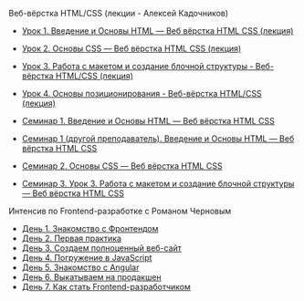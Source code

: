 Веб-вёрстка HTML/CSS (лекции - Алексей Кадочников)

* [Урок 1. Введение и Основы HTML — Веб вёрстка HTML CSS (лекция)](https://youtu.be/tvOZ-9Gq2os)
* [Урок 2. Основы CSS — Веб вёрстка HTML CSS (лекция)](https://youtu.be/yrVVvUGX1TU)
* [Урок 3. Работа с макетом и создание блочной структуры - Веб-вёрстка HTML/CSS (лекция)](https://youtu.be/7r2aWab7Bwk)
* [Урок 4. Основы позиционирования - Веб-вёрстка HTML/CSS (лекция)](https://youtu.be/Lgsd0hWiJCM)


* [Семинар 1. Введение и Основы HTML — Веб вёрстка HTML CSS](https://youtu.be/aPZMB6CL4ec)
* [Семинар 1 (другой преподаватель). Введение и Основы HTML — Веб вёрстка HTML CSS](https://youtu.be/U87IVUdjKmA)
* [Семинар 2. Основы CSS — Веб вёрстка HTML CSS](https://youtu.be/bqHX9_2zxTo)
* [Семинар 3. Урок 3. Работа с макетом и создание блочной структуры — Веб вёрстка HTML CSS](https://youtu.be/wkeyGz_35S0)


Интенсив по Frontend-разработке с Романом Черновым
* [День 1. Знакомство с Фронтендом](https://youtu.be/XRDUHnl0hqg)
* [День 2. Первая практика](https://youtu.be/-DRfJXykaiY)
* [День 3. Создаем полноценный веб-сайт](https://youtu.be/8-W1U6ulCZ8)
* [День 4. Погружение в JavaScript](https://youtu.be/xUu-Y7MGTDk)
* [День 5. Знакомство с Angular](https://youtu.be/3_Uu5OicXT0)
* [День 6. Выкатываем на продакшен](https://youtu.be/BsZS3WM69yA)
* [День 7. Как стать Frontend-разработчиком](https://youtu.be/E6Aw8b8rbHA)